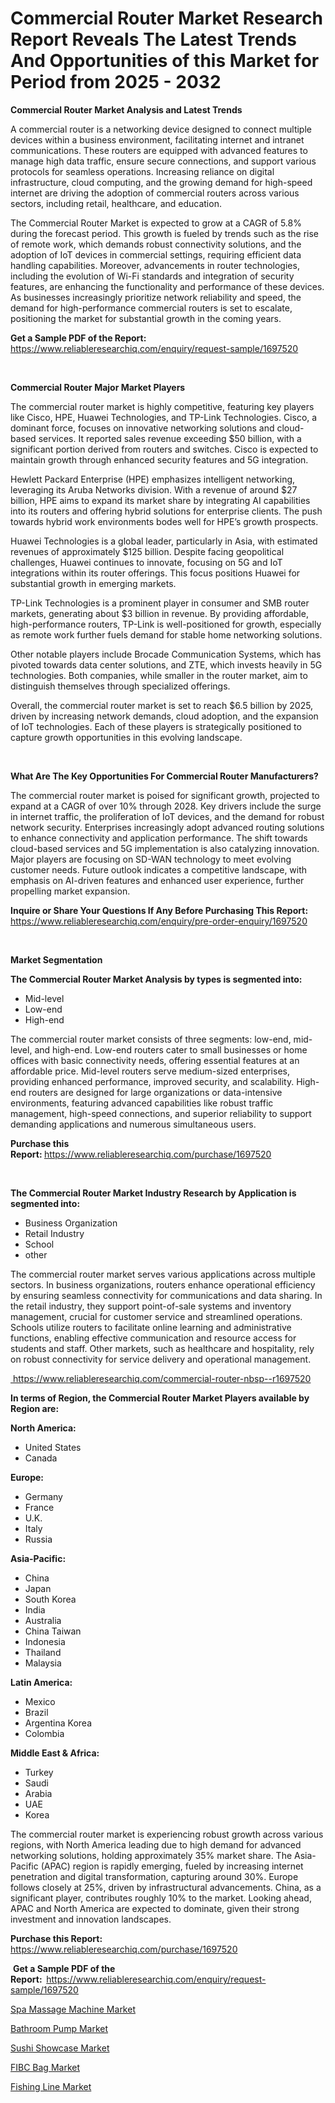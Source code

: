 <p><h1>Commercial Router Market Research Report Reveals The Latest Trends And Opportunities of this Market for Period from 2025 - 2032</h1></p><p><strong>Commercial Router Market Analysis and Latest Trends</strong></p>
<p><p>A commercial router is a networking device designed to connect multiple devices within a business environment, facilitating internet and intranet communications. These routers are equipped with advanced features to manage high data traffic, ensure secure connections, and support various protocols for seamless operations. Increasing reliance on digital infrastructure, cloud computing, and the growing demand for high-speed internet are driving the adoption of commercial routers across various sectors, including retail, healthcare, and education.</p><p>The Commercial Router Market is expected to grow at a CAGR of 5.8% during the forecast period. This growth is fueled by trends such as the rise of remote work, which demands robust connectivity solutions, and the adoption of IoT devices in commercial settings, requiring efficient data handling capabilities. Moreover, advancements in router technologies, including the evolution of Wi-Fi standards and integration of security features, are enhancing the functionality and performance of these devices. As businesses increasingly prioritize network reliability and speed, the demand for high-performance commercial routers is set to escalate, positioning the market for substantial growth in the coming years.</p></p>
<p><strong>Get a Sample PDF of the Report:&nbsp;</strong> <a href="https://www.reliableresearchiq.com/enquiry/request-sample/1697520?utm_campaign=1141&utm_medium=2&utm_source=Github&utm_content=ia&utm_term=07022025&utm_id=commercial-router">https://www.reliableresearchiq.com/enquiry/request-sample/1697520</a></p>
<p>&nbsp;</p>
<p><strong>Commercial Router Major Market Players</strong></p>
<p><p>The commercial router market is highly competitive, featuring key players like Cisco, HPE, Huawei Technologies, and TP-Link Technologies. Cisco, a dominant force, focuses on innovative networking solutions and cloud-based services. It reported sales revenue exceeding $50 billion, with a significant portion derived from routers and switches. Cisco is expected to maintain growth through enhanced security features and 5G integration.</p><p>Hewlett Packard Enterprise (HPE) emphasizes intelligent networking, leveraging its Aruba Networks division. With a revenue of around $27 billion, HPE aims to expand its market share by integrating AI capabilities into its routers and offering hybrid solutions for enterprise clients. The push towards hybrid work environments bodes well for HPE’s growth prospects.</p><p>Huawei Technologies is a global leader, particularly in Asia, with estimated revenues of approximately $125 billion. Despite facing geopolitical challenges, Huawei continues to innovate, focusing on 5G and IoT integrations within its router offerings. This focus positions Huawei for substantial growth in emerging markets.</p><p>TP-Link Technologies is a prominent player in consumer and SMB router markets, generating about $3 billion in revenue. By providing affordable, high-performance routers, TP-Link is well-positioned for growth, especially as remote work further fuels demand for stable home networking solutions.</p><p>Other notable players include Brocade Communication Systems, which has pivoted towards data center solutions, and ZTE, which invests heavily in 5G technologies. Both companies, while smaller in the router market, aim to distinguish themselves through specialized offerings.</p><p>Overall, the commercial router market is set to reach $6.5 billion by 2025, driven by increasing network demands, cloud adoption, and the expansion of IoT technologies. Each of these players is strategically positioned to capture growth opportunities in this evolving landscape.</p></p>
<p>&nbsp;</p>
<p><strong>What Are The Key Opportunities For Commercial Router Manufacturers?</strong></p>
<p><p>The commercial router market is poised for significant growth, projected to expand at a CAGR of over 10% through 2028. Key drivers include the surge in internet traffic, the proliferation of IoT devices, and the demand for robust network security. Enterprises increasingly adopt advanced routing solutions to enhance connectivity and application performance. The shift towards cloud-based services and 5G implementation is also catalyzing innovation. Major players are focusing on SD-WAN technology to meet evolving customer needs. Future outlook indicates a competitive landscape, with emphasis on AI-driven features and enhanced user experience, further propelling market expansion.</p></p>
<p><strong>Inquire or Share Your Questions If Any Before Purchasing This Report:</strong> <a href="https://www.reliableresearchiq.com/enquiry/pre-order-enquiry/1697520?utm_campaign=1141&utm_medium=2&utm_source=Github&utm_content=ia&utm_term=07022025&utm_id=commercial-router">https://www.reliableresearchiq.com/enquiry/pre-order-enquiry/1697520</a></p>
<p>&nbsp;</p>
<p><strong>Market Segmentation</strong></p>
<p><strong>The Commercial Router Market Analysis by types is segmented into:</strong></p>
<p><ul><li>Mid-level</li><li>Low-end</li><li>High-end</li></ul></p>
<p><p>The commercial router market consists of three segments: low-end, mid-level, and high-end. Low-end routers cater to small businesses or home offices with basic connectivity needs, offering essential features at an affordable price. Mid-level routers serve medium-sized enterprises, providing enhanced performance, improved security, and scalability. High-end routers are designed for large organizations or data-intensive environments, featuring advanced capabilities like robust traffic management, high-speed connections, and superior reliability to support demanding applications and numerous simultaneous users.</p></p>
<p><strong>Purchase this Report:&nbsp;</strong><a href="https://www.reliableresearchiq.com/purchase/1697520?utm_campaign=1141&utm_medium=2&utm_source=Github&utm_content=ia&utm_term=07022025&utm_id=commercial-router">https://www.reliableresearchiq.com/purchase/1697520</a></p>
<p>&nbsp;</p>
<p><strong>The Commercial Router Market Industry Research by Application is segmented into:</strong></p>
<p><ul><li>Business Organization</li><li>Retail Industry</li><li>School</li><li>other</li></ul></p>
<p><p>The commercial router market serves various applications across multiple sectors. In business organizations, routers enhance operational efficiency by ensuring seamless connectivity for communications and data sharing. In the retail industry, they support point-of-sale systems and inventory management, crucial for customer service and streamlined operations. Schools utilize routers to facilitate online learning and administrative functions, enabling effective communication and resource access for students and staff. Other markets, such as healthcare and hospitality, rely on robust connectivity for service delivery and operational management.</p></p>
<p><a href="https://www.reliableresearchiq.com/commercial-router-nbsp--r1697520?utm_campaign=1141&utm_medium=2&utm_source=Github&utm_content=ia&utm_term=07022025&utm_id=commercial-router">&nbsp;https://www.reliableresearchiq.com/commercial-router-nbsp--r1697520</a></p>
<p><strong>In terms of Region, the Commercial Router Market Players available by Region are:</strong></p>
<p>
    <p> <strong> North America: </strong>
        <ul>
            <li>United States</li>
            <li>Canada</li>
        </ul>
        </p> 
    <p> <strong> Europe: </strong>
        <ul>
            <li>Germany</li>
            <li>France</li>
            <li>U.K.</li>
            <li>Italy</li>
            <li>Russia</li>
        </ul>
        </p> 
    <p> <strong> Asia-Pacific: </strong>
        <ul>
            <li>China</li>
            <li>Japan</li>
            <li>South Korea</li>
            <li>India</li>
            <li>Australia</li>
            <li>China Taiwan</li>
            <li>Indonesia</li>
            <li>Thailand</li>
            <li>Malaysia</li>
        </ul>
        </p> 
    <p> <strong> Latin America: </strong>
        <ul>
            <li>Mexico</li>
            <li>Brazil</li>
            <li>Argentina Korea</li>
            <li>Colombia</li>
        </ul>
        </p> 
    <p> <strong> Middle East & Africa: </strong>
        <ul>
            <li>Turkey</li>
            <li>Saudi</li>
            <li>Arabia</li>
            <li>UAE</li>
            <li>Korea</li>
        </ul>
    </p>
    </p>
<p><p>The commercial router market is experiencing robust growth across various regions, with North America leading due to high demand for advanced networking solutions, holding approximately 35% market share. The Asia-Pacific (APAC) region is rapidly emerging, fueled by increasing internet penetration and digital transformation, capturing around 30%. Europe follows closely at 25%, driven by infrastructural advancements. China, as a significant player, contributes roughly 10% to the market. Looking ahead, APAC and North America are expected to dominate, given their strong investment and innovation landscapes.</p></p>
<p><strong>Purchase this Report: </strong><a href="https://www.reliableresearchiq.com/purchase/1697520?utm_campaign=1141&utm_medium=2&utm_source=Github&utm_content=ia&utm_term=07022025&utm_id=commercial-router">https://www.reliableresearchiq.com/purchase/1697520</a></p>
<p>&nbsp;<strong>Get a Sample PDF of the Report:&nbsp;&nbsp;</strong><a href="https://www.reliableresearchiq.com/enquiry/request-sample/1697520?utm_campaign=1141&utm_medium=2&utm_source=Github&utm_content=ia&utm_term=07022025&utm_id=commercial-router">https://www.reliableresearchiq.com/enquiry/request-sample/1697520</a></p>
<p><strong></strong></p>
<p><p><a href="https://github.com/toqiourir/Market-Research-Report-List-1/blob/main/spa-massage-machine-market.md?utm_campaign=1141&utm_medium=2&utm_source=Github&utm_content=ia&utm_term=07022025&utm_id=commercial-router">Spa Massage Machine Market</a></p><p><a href="https://github.com/manatatonkes/Market-Research-Report-List-1/blob/main/bathroom-pump-market.md?utm_campaign=1141&utm_medium=2&utm_source=Github&utm_content=ia&utm_term=07022025&utm_id=commercial-router">Bathroom Pump Market</a></p><p><a href="https://github.com/plawragarile/Market-Research-Report-List-1/blob/main/sushi-showcase-market.md?utm_campaign=1141&utm_medium=2&utm_source=Github&utm_content=ia&utm_term=07022025&utm_id=commercial-router">Sushi Showcase Market</a></p><p><a href="https://github.com/shopovdjondo/Market-Research-Report-List-1/blob/main/fibc-bag-market.md?utm_campaign=1141&utm_medium=2&utm_source=Github&utm_content=ia&utm_term=07022025&utm_id=commercial-router">FIBC Bag Market</a></p><p><a href="https://github.com/zilelimarawa/Market-Research-Report-List-1/blob/main/fishing-line-market.md?utm_campaign=1141&utm_medium=2&utm_source=Github&utm_content=ia&utm_term=07022025&utm_id=commercial-router">Fishing Line Market</a></p></p>
